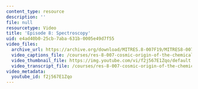 ```yaml
---
content_type: resource
description: ''
file: null
resourcetype: Video
title: 'Episode 8: Spectroscopy'
uid: e4ad40b0-25cb-7aba-631b-0005e49d7f55
video_files:
  archive_url: https://archive.org/download/MITRES.8-007F19/MITRES8-007F19_ep08_300k.mp4
  video_captions_file: /courses/res-8-007-cosmic-origin-of-the-chemical-elements-fall-2019/0f5e2aae55c05bfe851bc512d392e583_f2j567E1Zqo.vtt
  video_thumbnail_file: https://img.youtube.com/vi/f2j567E1Zqo/default.jpg
  video_transcript_file: /courses/res-8-007-cosmic-origin-of-the-chemical-elements-fall-2019/fdd1ca0e34689fb33b883e07e8103e96_f2j567E1Zqo.pdf
video_metadata:
  youtube_id: f2j567E1Zqo
---
```

